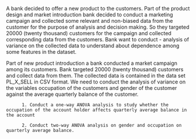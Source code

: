A bank decided to offer a new product to the customers. Part of the product design and market introduction bank decided to conduct a marketing campaign and collected some relevant and non-biased data from the customer for the purpose of analysis and decision making. So they targeted 20000 (twenty thousand) customers for the campaign and collected corresponding data from the customers. Bank want to conduct - analysis of variance on the collected data to understand about dependence among some features in the dataset. 

Part of new product introduction a bank conducted a market campaign among its customers. Bank targeted 20000 (twenty thousand) customers and collect data from them. The collected data is contained in the data set PL_X_SELL in CSV format. We need to conduct the analysis of variance on the variables occupation of the customers and gender of the customer against the average quarterly balance of the customer.

          1. Conduct a one-way ANOVA analysis to study whether the occupation of the account holder affects quarterly average balance in the account

          2. Conduct two-way ANOVA analysis on gender and occupation on quarterly average balance.
